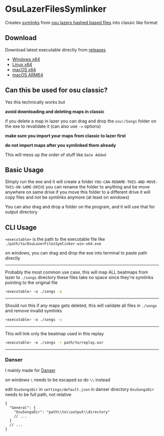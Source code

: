 # OsuLazerFilesSymlinker
Creates [symlinks](https://en.wikipedia.org/wiki/Symbolic_link) from [osu lazers hashed based files](https://osu.ppy.sh/wiki/en/Client/Release_stream/Lazer/File_storage) into classic like format

## Download
Download latest executable directly from 
[releases](https://github.com/Ricky12Awesome/OsuLazerFilesSymlinker/releases/latest)

- [Windows x64](https://github.com/Ricky12Awesome/OsuLazerFilesSymlinker/releases/latest/download//OsuLazerFilesSymlinker-win-x64.exe)
- [Linux x64](https://github.com/Ricky12Awesome/OsuLazerFilesSymlinker/releases/latest/download//OsuLazerFilesSymlinker-linux-x64)
- [macOS x64](https://github.com/Ricky12Awesome/OsuLazerFilesSymlinker/releases/latest/download//OsuLazerFilesSymlinker-osx-x64)
- [macOS ARM64](https://github.com/Ricky12Awesome/OsuLazerFilesSymlinker/releases/latest/download//OsuLazerFilesSymlinker-osx-arm64)

## Can this be used for osu classic?
Yes this technically works but 

**avoid downloading and deleting maps in classic**

if you delete a map in lazer you can drag and drop the `osu!/Songs` folder on the exe to revalidate it (can also use `-v` options)

**make sure you import your maps from classic to lazer first**

**do not import maps after you symlinked them already**

This will mess up the order of stuff like `Date Added`

## Basic Usage
SImply run the exe and it will create a folder
`YOU-CAN-RENAME-THIS-AND-MOVE-THIS-ON-SAME-DRIVE`
you can rename the folder to anything and be move anywhere on same drive
if you move this folder to a different drive it will copy files and not be symlinks anymore (at least on windows)

You can also drag and drop a folder on the program, and it will use that for output directory

## CLI Usage
`<executable>` is the path to the executable file like `./path/to/OsuLazerFilesSymlinker-win-x64.exe`

on windows, you can drag and drop the exe into terminal to paste path directly

---
Probably the most common use case, this will map ALL beatmaps from lazer to `./songs` directory
these files take no space since they're symlinks pointing to the original file
```sh
<executable> -o ./songs -a
```
---
Should run this if any maps gets deleted, this will validate all files in `./songs` and remove invalid symlinks
```sh
<executable> -o ./songs -v
```
---
This will link only the beatmap used in this replay
```sh
<executable> -o ./songs -r path/to/replay.osr
```
---

### Danser
I mainly made for [Danser](https://github.com/Wieku/danser-go)

on windows `\` needs to be escaped so do `\\` instead

edit `OsuSongsDir` in `settings/default.json` in danser directory
`OsuSongsDir` needs to be full path, not relative
```json5
{
  "General": {
    "OsuSongsDir": "path\\to\\output\\directory"
    // ...
  }
  // ...
}
```